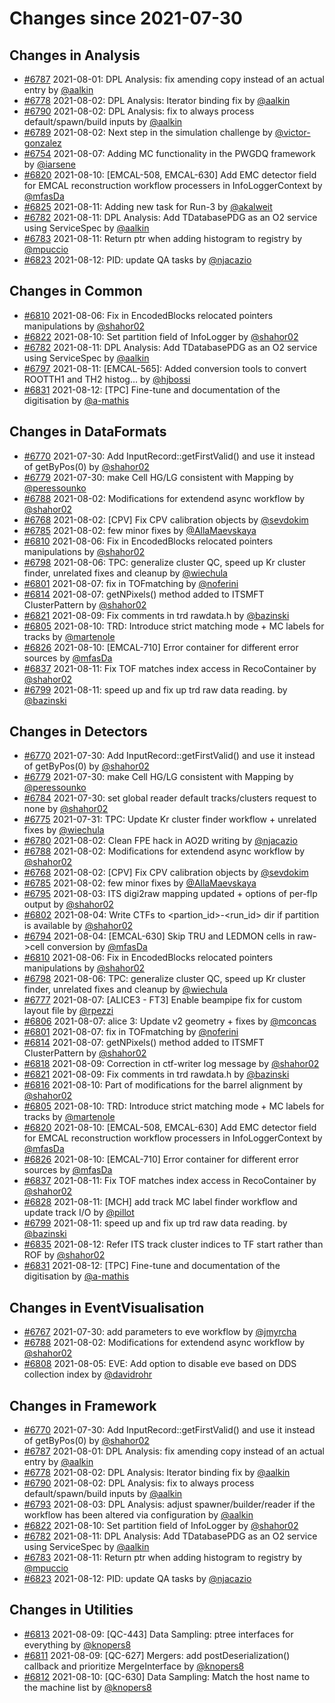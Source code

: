 # Changes since 2021-07-30

## Changes in Analysis

- [#6787](https://github.com/AliceO2Group/AliceO2/pull/6787) 2021-08-01: DPL Analysis: fix amending copy instead of an actual entry by [@aalkin](https://github.com/aalkin)
- [#6778](https://github.com/AliceO2Group/AliceO2/pull/6778) 2021-08-02: DPL Analysis: Iterator binding fix by [@aalkin](https://github.com/aalkin)
- [#6790](https://github.com/AliceO2Group/AliceO2/pull/6790) 2021-08-02: DPL Analysis: fix to always process default/spawn/build inputs by [@aalkin](https://github.com/aalkin)
- [#6789](https://github.com/AliceO2Group/AliceO2/pull/6789) 2021-08-02: Next step in the simulation challenge by [@victor-gonzalez](https://github.com/victor-gonzalez)
- [#6754](https://github.com/AliceO2Group/AliceO2/pull/6754) 2021-08-07: Adding MC functionality in the PWGDQ framework by [@iarsene](https://github.com/iarsene)
- [#6820](https://github.com/AliceO2Group/AliceO2/pull/6820) 2021-08-10: [EMCAL-508, EMCAL-630] Add EMC detector field for EMCAL reconstruction workflow processers in InfoLoggerContext by [@mfasDa](https://github.com/mfasDa)
- [#6825](https://github.com/AliceO2Group/AliceO2/pull/6825) 2021-08-11: Adding new task for Run-3 by [@akalweit](https://github.com/akalweit)
- [#6782](https://github.com/AliceO2Group/AliceO2/pull/6782) 2021-08-11: DPL Analysis: Add TDatabasePDG as an O2 service using ServiceSpec by [@aalkin](https://github.com/aalkin)
- [#6783](https://github.com/AliceO2Group/AliceO2/pull/6783) 2021-08-11: Return ptr when adding histogram to registry by [@mpuccio](https://github.com/mpuccio)
- [#6823](https://github.com/AliceO2Group/AliceO2/pull/6823) 2021-08-12: PID: update QA tasks by [@njacazio](https://github.com/njacazio)
## Changes in Common

- [#6810](https://github.com/AliceO2Group/AliceO2/pull/6810) 2021-08-06: Fix in EncodedBlocks relocated pointers manipulations by [@shahor02](https://github.com/shahor02)
- [#6822](https://github.com/AliceO2Group/AliceO2/pull/6822) 2021-08-10: Set partition field of InfoLogger by [@shahor02](https://github.com/shahor02)
- [#6782](https://github.com/AliceO2Group/AliceO2/pull/6782) 2021-08-11: DPL Analysis: Add TDatabasePDG as an O2 service using ServiceSpec by [@aalkin](https://github.com/aalkin)
- [#6797](https://github.com/AliceO2Group/AliceO2/pull/6797) 2021-08-11: [EMCAL-565]: Added conversion tools to convert ROOTTH1 and TH2 histog… by [@hjbossi](https://github.com/hjbossi)
- [#6831](https://github.com/AliceO2Group/AliceO2/pull/6831) 2021-08-12: [TPC] Fine-tune and documentation of the digitisation by [@a-mathis](https://github.com/a-mathis)
## Changes in DataFormats

- [#6770](https://github.com/AliceO2Group/AliceO2/pull/6770) 2021-07-30: Add InputRecord::getFirstValid() and use it instead of getByPos(0) by [@shahor02](https://github.com/shahor02)
- [#6779](https://github.com/AliceO2Group/AliceO2/pull/6779) 2021-07-30: make Cell HG/LG consistent with Mapping by [@peressounko](https://github.com/peressounko)
- [#6788](https://github.com/AliceO2Group/AliceO2/pull/6788) 2021-08-02: Modifications for extendend async workflow  by [@shahor02](https://github.com/shahor02)
- [#6768](https://github.com/AliceO2Group/AliceO2/pull/6768) 2021-08-02: [CPV] Fix CPV calibration objects by [@sevdokim](https://github.com/sevdokim)
- [#6785](https://github.com/AliceO2Group/AliceO2/pull/6785) 2021-08-02: few minor fixes by [@AllaMaevskaya](https://github.com/AllaMaevskaya)
- [#6810](https://github.com/AliceO2Group/AliceO2/pull/6810) 2021-08-06: Fix in EncodedBlocks relocated pointers manipulations by [@shahor02](https://github.com/shahor02)
- [#6798](https://github.com/AliceO2Group/AliceO2/pull/6798) 2021-08-06: TPC: generalize cluster QC, speed up Kr cluster finder, unrelated fixes and cleanup by [@wiechula](https://github.com/wiechula)
- [#6801](https://github.com/AliceO2Group/AliceO2/pull/6801) 2021-08-07: fix in TOFmatching by [@noferini](https://github.com/noferini)
- [#6814](https://github.com/AliceO2Group/AliceO2/pull/6814) 2021-08-07: getNPixels() method added to ITSMFT ClusterPattern by [@shahor02](https://github.com/shahor02)
- [#6821](https://github.com/AliceO2Group/AliceO2/pull/6821) 2021-08-09: Fix comments in trd rawdata.h by [@bazinski](https://github.com/bazinski)
- [#6805](https://github.com/AliceO2Group/AliceO2/pull/6805) 2021-08-10: TRD: Introduce strict matching mode + MC labels for tracks by [@martenole](https://github.com/martenole)
- [#6826](https://github.com/AliceO2Group/AliceO2/pull/6826) 2021-08-10: [EMCAL-710] Error container for different error sources by [@mfasDa](https://github.com/mfasDa)
- [#6837](https://github.com/AliceO2Group/AliceO2/pull/6837) 2021-08-11: Fix TOF matches index access in RecoContainer by [@shahor02](https://github.com/shahor02)
- [#6799](https://github.com/AliceO2Group/AliceO2/pull/6799) 2021-08-11: speed up and fix up trd raw data reading. by [@bazinski](https://github.com/bazinski)
## Changes in Detectors

- [#6770](https://github.com/AliceO2Group/AliceO2/pull/6770) 2021-07-30: Add InputRecord::getFirstValid() and use it instead of getByPos(0) by [@shahor02](https://github.com/shahor02)
- [#6779](https://github.com/AliceO2Group/AliceO2/pull/6779) 2021-07-30: make Cell HG/LG consistent with Mapping by [@peressounko](https://github.com/peressounko)
- [#6784](https://github.com/AliceO2Group/AliceO2/pull/6784) 2021-07-30: set global reader default tracks/clusters request to none by [@shahor02](https://github.com/shahor02)
- [#6775](https://github.com/AliceO2Group/AliceO2/pull/6775) 2021-07-31: TPC: Update Kr cluster finder workflow + unrelated fixes by [@wiechula](https://github.com/wiechula)
- [#6780](https://github.com/AliceO2Group/AliceO2/pull/6780) 2021-08-02: Clean FPE hack in AO2D writing by [@njacazio](https://github.com/njacazio)
- [#6788](https://github.com/AliceO2Group/AliceO2/pull/6788) 2021-08-02: Modifications for extendend async workflow  by [@shahor02](https://github.com/shahor02)
- [#6768](https://github.com/AliceO2Group/AliceO2/pull/6768) 2021-08-02: [CPV] Fix CPV calibration objects by [@sevdokim](https://github.com/sevdokim)
- [#6785](https://github.com/AliceO2Group/AliceO2/pull/6785) 2021-08-02: few minor fixes by [@AllaMaevskaya](https://github.com/AllaMaevskaya)
- [#6795](https://github.com/AliceO2Group/AliceO2/pull/6795) 2021-08-03: ITS digi2raw mapping updated + options of per-flp output by [@shahor02](https://github.com/shahor02)
- [#6802](https://github.com/AliceO2Group/AliceO2/pull/6802) 2021-08-04: Write CTFs to <partion_id>-<run_id> dir if partition is available by [@shahor02](https://github.com/shahor02)
- [#6794](https://github.com/AliceO2Group/AliceO2/pull/6794) 2021-08-04: [EMCAL-630] Skip TRU and LEDMON cells in raw->cell conversion by [@mfasDa](https://github.com/mfasDa)
- [#6810](https://github.com/AliceO2Group/AliceO2/pull/6810) 2021-08-06: Fix in EncodedBlocks relocated pointers manipulations by [@shahor02](https://github.com/shahor02)
- [#6798](https://github.com/AliceO2Group/AliceO2/pull/6798) 2021-08-06: TPC: generalize cluster QC, speed up Kr cluster finder, unrelated fixes and cleanup by [@wiechula](https://github.com/wiechula)
- [#6777](https://github.com/AliceO2Group/AliceO2/pull/6777) 2021-08-07: [ALICE3 - FT3] Enable beampipe fix for custom layout file by [@rpezzi](https://github.com/rpezzi)
- [#6806](https://github.com/AliceO2Group/AliceO2/pull/6806) 2021-08-07: alice 3: Update v2 geometry + fixes by [@mconcas](https://github.com/mconcas)
- [#6801](https://github.com/AliceO2Group/AliceO2/pull/6801) 2021-08-07: fix in TOFmatching by [@noferini](https://github.com/noferini)
- [#6814](https://github.com/AliceO2Group/AliceO2/pull/6814) 2021-08-07: getNPixels() method added to ITSMFT ClusterPattern by [@shahor02](https://github.com/shahor02)
- [#6818](https://github.com/AliceO2Group/AliceO2/pull/6818) 2021-08-09: Correction in ctf-writer log message by [@shahor02](https://github.com/shahor02)
- [#6821](https://github.com/AliceO2Group/AliceO2/pull/6821) 2021-08-09: Fix comments in trd rawdata.h by [@bazinski](https://github.com/bazinski)
- [#6816](https://github.com/AliceO2Group/AliceO2/pull/6816) 2021-08-10: Part of modifications for the barrel alignment by [@shahor02](https://github.com/shahor02)
- [#6805](https://github.com/AliceO2Group/AliceO2/pull/6805) 2021-08-10: TRD: Introduce strict matching mode + MC labels for tracks by [@martenole](https://github.com/martenole)
- [#6820](https://github.com/AliceO2Group/AliceO2/pull/6820) 2021-08-10: [EMCAL-508, EMCAL-630] Add EMC detector field for EMCAL reconstruction workflow processers in InfoLoggerContext by [@mfasDa](https://github.com/mfasDa)
- [#6826](https://github.com/AliceO2Group/AliceO2/pull/6826) 2021-08-10: [EMCAL-710] Error container for different error sources by [@mfasDa](https://github.com/mfasDa)
- [#6837](https://github.com/AliceO2Group/AliceO2/pull/6837) 2021-08-11: Fix TOF matches index access in RecoContainer by [@shahor02](https://github.com/shahor02)
- [#6828](https://github.com/AliceO2Group/AliceO2/pull/6828) 2021-08-11: [MCH] add track MC label finder workflow and update track I/O by [@pillot](https://github.com/pillot)
- [#6799](https://github.com/AliceO2Group/AliceO2/pull/6799) 2021-08-11: speed up and fix up trd raw data reading. by [@bazinski](https://github.com/bazinski)
- [#6835](https://github.com/AliceO2Group/AliceO2/pull/6835) 2021-08-12: Refer ITS track cluster indices to TF start rather than ROF by [@shahor02](https://github.com/shahor02)
- [#6831](https://github.com/AliceO2Group/AliceO2/pull/6831) 2021-08-12: [TPC] Fine-tune and documentation of the digitisation by [@a-mathis](https://github.com/a-mathis)
## Changes in EventVisualisation

- [#6767](https://github.com/AliceO2Group/AliceO2/pull/6767) 2021-07-30: add parameters to eve workflow by [@jmyrcha](https://github.com/jmyrcha)
- [#6788](https://github.com/AliceO2Group/AliceO2/pull/6788) 2021-08-02: Modifications for extendend async workflow  by [@shahor02](https://github.com/shahor02)
- [#6808](https://github.com/AliceO2Group/AliceO2/pull/6808) 2021-08-05: EVE: Add option to disable eve based on DDS collection index by [@davidrohr](https://github.com/davidrohr)
## Changes in Framework

- [#6770](https://github.com/AliceO2Group/AliceO2/pull/6770) 2021-07-30: Add InputRecord::getFirstValid() and use it instead of getByPos(0) by [@shahor02](https://github.com/shahor02)
- [#6787](https://github.com/AliceO2Group/AliceO2/pull/6787) 2021-08-01: DPL Analysis: fix amending copy instead of an actual entry by [@aalkin](https://github.com/aalkin)
- [#6778](https://github.com/AliceO2Group/AliceO2/pull/6778) 2021-08-02: DPL Analysis: Iterator binding fix by [@aalkin](https://github.com/aalkin)
- [#6790](https://github.com/AliceO2Group/AliceO2/pull/6790) 2021-08-02: DPL Analysis: fix to always process default/spawn/build inputs by [@aalkin](https://github.com/aalkin)
- [#6793](https://github.com/AliceO2Group/AliceO2/pull/6793) 2021-08-03: DPL Analysis: adjust spawner/builder/reader if the workflow has been altered via configuration by [@aalkin](https://github.com/aalkin)
- [#6822](https://github.com/AliceO2Group/AliceO2/pull/6822) 2021-08-10: Set partition field of InfoLogger by [@shahor02](https://github.com/shahor02)
- [#6782](https://github.com/AliceO2Group/AliceO2/pull/6782) 2021-08-11: DPL Analysis: Add TDatabasePDG as an O2 service using ServiceSpec by [@aalkin](https://github.com/aalkin)
- [#6783](https://github.com/AliceO2Group/AliceO2/pull/6783) 2021-08-11: Return ptr when adding histogram to registry by [@mpuccio](https://github.com/mpuccio)
- [#6823](https://github.com/AliceO2Group/AliceO2/pull/6823) 2021-08-12: PID: update QA tasks by [@njacazio](https://github.com/njacazio)
## Changes in Utilities

- [#6813](https://github.com/AliceO2Group/AliceO2/pull/6813) 2021-08-09: [QC-443] Data Sampling: ptree interfaces for everything by [@knopers8](https://github.com/knopers8)
- [#6811](https://github.com/AliceO2Group/AliceO2/pull/6811) 2021-08-09: [QC-627] Mergers: add postDeserialization() callback and prioritize MergeInterface by [@knopers8](https://github.com/knopers8)
- [#6812](https://github.com/AliceO2Group/AliceO2/pull/6812) 2021-08-10: [QC-630] Data Sampling: Match the host name to the machine list by [@knopers8](https://github.com/knopers8)
